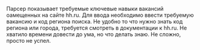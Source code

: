 Парсер показывает требуемые ключевые навыки вакансий оамещенных на сайте hh.ru.
Для ввода необходимо ввести требуемую вакансию и код региона поиска.
Не удобно то что нужно знать код региона или города, требуется смотреть в документации к hh.ru.
Не хватило времени довести до ума, но что делать знаю. Не сложно, просто не успел.
